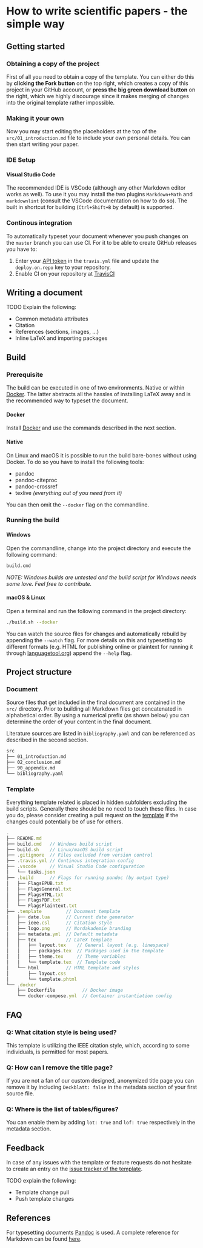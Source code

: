 # How to write scientific papers - the simple way

## Getting started

### Obtaining a copy of the project

First of all you need to obtain a copy of the template. You can either do this by **clicking the Fork button** on the top right, which creates a copy of this project in your GitHub account, or **press the big green download button** on the right, which we highly discourage since it makes merging of changes into the original template rather impossible.

### Making it your own

Now you may start editing the placeholders at the top of the `src/01_introduction.md` file to include your own personal details. You can then start writing your paper.

### IDE Setup

#### Visual Studio Code

The recommended IDE is VSCode (although any other Markdown editor works as well). To use it you may install the two plugins `Markdown+Math` and `markdownlint` (consult the VSCode documentation on how to do so). The built in shortcut for building (`Ctrl+Shift+B` by default) is supported.

### Continous integration

To automatically typeset your document whenever you push changes on the `master` branch you can use CI. For it to be able to create GitHub releases you have to:

1. Enter your [API token](https://docs.travis-ci.com/user/deployment/releases/#authenticating-with-an-oauth-token) in the `travis.yml` file and update the `deploy.on.repo` key to your repository.
1. Enable CI on your repository at [TravisCI](https://travis-ci.org)

## Writing a document

TODO Explain the following:

- Common metadata attributes
- Citation
- References (sections, images, ...)
- Inline LaTeX and importing packages

## Build

### Prerequisite

The build can be executed in one of two environments. Native or within [Docker](https://www.docker.com/products/docker-desktop). The latter abstracts all the hassles of installing LaTeX away and is the recommended way to typeset the document.

#### Docker

Install [Docker](https://www.docker.com/products/docker-desktop) and use the commands described in the next section.

#### Native

On Linux and macOS it is possible to run the build bare-bones without using Docker. To do so you have to install the following tools:

- pandoc
- pandoc-citeproc
- pandoc-crossref
- texlive _(everything out of you need from it)_

You can then omit the `--docker` flag on the commandline.

### Running the build

#### Windows

Open the commandline, change into the project directory and execute the following command:

```cmd
build.cmd
```

_NOTE: Windows builds are untested and the build script for Windows needs some love. Feel free to contribute._

#### macOS & Linux

Open a terminal and run the following command in the project directory:

```bash
./build.sh --docker
```

You can watch the source files for changes and automatically rebuild by appending the `--watch` flag. For more details on this and typesetting to different formats (e.g. HTML for publishing online or plaintext for running it through [languagetool.org](https://languagetool.org/)) append the `--help` flag.

## Project structure

### Document

Source files that get included in the final document are contained in the `src/` directory. Prior to building all Markdown files get concatenated in alphabetical order. By using a numerical prefix (as shown below) you can determine the order of your content in the final document.

Literature sources are listed in `bibliography.yaml` and can be referenced as described in the second section.

```bash
src
├── 01_introduction.md
├── 02_conclusion.md
├── 90_appendix.md
└── bibliography.yaml
```

### Template

Everything template related is placed in hidden subfolders excluding the build scripts. Generally there should be no need to touch these files. In case you do, please consider creating a pull request on the [template](https://github.com/TexNAK/Science-Paper-Template) if the changes could potentially be of use for others.

```javascript
.
├── README.md
├── build.cmd   // Windows build script
├── build.sh    // Linux/macOS build script
├── .gitignore  // Files excluded from version control
├── .travis.yml // Continous integration config
├── .vscode     // Visual Studio Code configuration
│   └── tasks.json
├── .build      // Flags for running pandoc (by output type)
│   ├── FlagsEPUB.txt
│   ├── FlagsGeneral.txt
│   ├── FlagsHTML.txt
│   ├── FlagsPDF.txt
│   └── FlagsPlaintext.txt
├── .template         // Document template
│   ├── date.lua      // Current date generator
│   ├── ieee.csl      // Citation style
│   ├── logo.png      // Nordakademie branding
│   ├── metadata.yml  // Default metadata
│   ├── tex           // LaTeX template
│   │   ├── layout.tex    // General layout (e.g. linespace)
│   │   ├── packages.tex  // Packages used in the template
│   │   ├── theme.tex     // Theme variables
│   │   └── template.tex  // Template code
│   └── html          // HTML template and styles
│       ├── layout.css
│       └── template.phtml
└── .docker
    ├── Dockerfile          // Docker image
    └── docker-compose.yml  // Container instantiation config
```

## FAQ

### Q: What citation style is being used?

This template is utilizing the IEEE citation style, which, according to some individuals, is permitted for most papers.

### Q: How can I remove the title page?

If you are not a fan of our custom designed, anonymized title page you can remove it by including `Deckblatt: false` in the metadata section of your first source file.

### Q: Where is the list of tables/figures?

You can enable them by adding `lot: true` and `lof: true` respectively in the metadata section.

## Feedback

In case of any issues with the template or feature requests do not hesitate to create an entry on the [issue tracker of the template](https://github.com/TexNAK/Science-Paper-Template/issues).

TODO explain the following:

- Template change pull
- Push template changes

## References

For typesetting documents [Pandoc](https://pandoc.org) is used. A complete reference for Markdown can be found [here](https://rmarkdown.rstudio.com/authoring_pandoc_markdown.html%23raw-tex).
